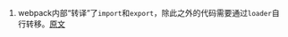 1. webpack内部“转译”了`import`和`export`，除此之外的代码需要通过`loader`自行转移。[原文](https://webpack.js.org/guides/getting-started/#modules)